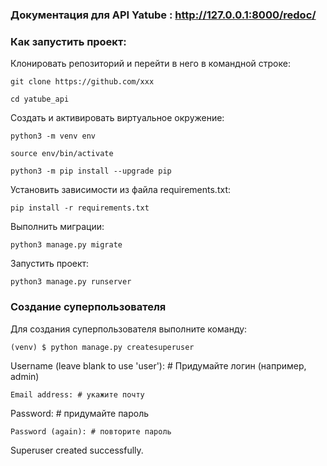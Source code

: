 ### Документация для API Yatube : http://127.0.0.1:8000/redoc/


### Как запустить проект:

Клонировать репозиторий и перейти в него в командной строке:

```
git clone https://github.com/xxx
```

```
cd yatube_api
```

Cоздать и активировать виртуальное окружение:

```
python3 -m venv env
```

```
source env/bin/activate
```

```
python3 -m pip install --upgrade pip
```

Установить зависимости из файла requirements.txt:

```
pip install -r requirements.txt
```

Выполнить миграции:

```
python3 manage.py migrate
```

Запустить проект:

```
python3 manage.py runserver
```


### Создание суперпользователя

Для создания суперпользователя выполните команду:

```
(venv) $ python manage.py createsuperuser
```
Username (leave blank to use 'user'): # Придумайте логин (например, admin)
```
Email address: # укажите почту
```
Password: # придумайте пароль
```
Password (again): # повторите пароль
```
Superuser created successfully. 
